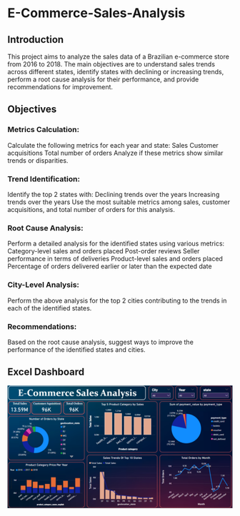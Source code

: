 # E-Commerce-Sales-Analysis

<h2>Introduction</h2>
This project aims to analyze the sales data of a Brazilian e-commerce store from 2016 to 2018. The main objectives are to understand sales trends across different states, identify states with declining or increasing trends, perform a root cause analysis for their performance, and provide recommendations for improvement.

<h2>Objectives</h2>

<h3>Metrics Calculation:</h3>

Calculate the following metrics for each year and state:
	Sales
	Customer acquisitions
	Total number of orders
Analyze if these metrics show similar trends or disparities.

<h3>Trend Identification:</h3>

Identify the top 2 states with:
Declining trends over the years
Increasing trends over the years
Use the most suitable metrics among sales, customer acquisitions, and total number of orders for this analysis.

<h3>Root Cause Analysis:</h3>

Perform a detailed analysis for the identified states using various metrics:
Category-level sales and orders placed
Post-order reviews
Seller performance in terms of deliveries
Product-level sales and orders placed
Percentage of orders delivered earlier or later than the expected date

<h3>City-Level Analysis:</h3>

Perform the above analysis for the top 2 cities contributing to the trends in each of the identified states.

<h3>Recommendations:</h3>

Based on the root cause analysis, suggest ways to improve the performance of the identified states and cities.


<h2>Excel Dashboard</h2>
<img src="https://github.com/naushadcom/E-Commerce-Sales-Analysis/blob/main/Screenshot/Power_BI_Dashboard.png">

